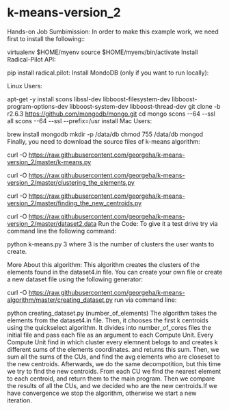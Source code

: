 k-means-version_2
=================


Hands-on Job Sumbimission:
In order to make this example work, we need first to install the following::

virtualenv $HOME/myenv
source $HOME/myenv/bin/activate
Install Radical-Pilot API:

pip install radical.pilot:
Install MondoDB (only if you want to run locally):

Linux Users:

apt-get -y install scons libssl-dev libboost-filesystem-dev libboost-program-options-dev libboost-system-dev libboost-thread-dev
git clone -b r2.6.3 https://github.com/mongodb/mongo.git
cd mongo
scons --64 --ssl all
scons --64 --ssl --prefix=/usr install
Mac Users:

brew install mongodb
mkdir -p /data/db
chmod 755 /data/db
mongod
Finally, you need to download the source files of k-means algorithm:

curl -O https://raw.githubusercontent.com/georgeha/k-means-version_2/master/k-means.py

curl -O https://raw.githubusercontent.com/georgeha/k-means-version_2/master/clustering_the_elements.py

curl -O https://raw.githubusercontent.com/georgeha/k-means-version_2/master/finding_the_new_centroids.py

curl -O https://raw.githubusercontent.com/georgeha/k-means-version_2/master/dataset2.data
Run the Code:
To give it a test drive try via command line the following command:

python k-means.py 3
where 3 is the number of clusters the user wants to create.

More About this algorithm:
This algorithm creates the clusters of the elements found in the dataset4.in file. You can create your own file or create a new dataset file using the following generator:

curl -O https://raw.githubusercontent.com/georgeha/k-means-algorithm/master/creating_dataset.py
run via command line:

python creating_dataset.py (number_of_elements)
The algorithm takes the elements from the dataset4.in file. Then, it chooses the first k centroids using the quickselect algorithm. It divides into number_of_cores files the initial file and pass each file as an argument to each Compute Unit. Every Compute Unit find in
which cluster every elemnent belogs to and creates k different sums of the elements coordinates. and returns this sum. Then, we sum
all the sums of the CUs, and find the avg elements who are closeset to the new centroids. Afterwards, we do the same decompotition, but
this time we try to find the new centroids. From each CU we find the nearest element to each centroid, and return them to the main program. Then we compare the results of all the CUs, and we decided who are the new centroids.If we have convergence we stop the algorithm, otherwise we start a new iteration.
